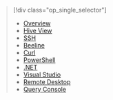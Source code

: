 > [!div class="op_single_selector"]
> * [Overview](../articles/hdinsight/hdinsight-use-hive.md)
> * [Hive View](../articles/hdinsight/hdinsight-hadoop-use-hive-ambari-view.md)
> * [SSH](../articles/hdinsight/hdinsight-hadoop-use-hive-ssh.md)
> * [Beeline](../articles/hdinsight/hdinsight-hadoop-use-hive-beeline.md)
> * [Curl](../articles/hdinsight/hdinsight-hadoop-use-hive-curl.md)
> * [PowerShell](../articles/hdinsight/hdinsight-hadoop-use-hive-powershell.md)
> * [.NET](../articles/hdinsight/hdinsight-hadoop-use-hive-dotnet-sdk.md)
> * [Visual Studio](../articles/hdinsight/hdinsight-hadoop-use-hive-visual-studio.md)
> * [Remote Desktop](../articles/hdinsight/hdinsight-hadoop-use-hive-remote-desktop.md)
> * [Query Console](../articles/hdinsight/hdinsight-hadoop-use-hive-query-console.md)
> 
> 

